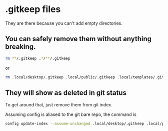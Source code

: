 # .gitkeep files
They are there because you can't add empty directories.
## You can safely remove them without anything breaking.
```sh
rm **/.gitkeep .*/**/.gitkeep
```
or
```sh
rm .local/desktop/.gitkeep .local/public/.gitkeep .local/templates/.gitkeep .local/tmp/.gitkeep Documents/.gitkeep Downloads/Browser/.gitkeep Downloads/Limbo/.gitkeep Downloads/Torrents/.gitkeep Music/.gitkeep Pictures/.gitkeep
```
## They will show as deleted in git status
To get around that, just remove them from git index.

Assuming config is aliased to the git bare repo, the command is
```sh
config update-index --assume-unchanged .local/desktop/.gitkeep .local/public/.gitkeep .local/templates/.gitkeep .local/tmp/.gitkeep Documents/.gitkeep Downloads/Browser/.gitkeep Downloads/Limbo/.gitkeep Downloads/Torrents/.gitkeep Music/.gitkeep Pictures/.gitkeep
```
